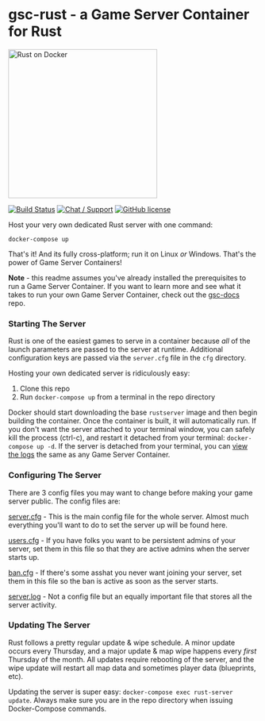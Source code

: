 # gsc-rust - a Game Server Container for Rust
<a href="www.egee.io"><img src="https://i.imgur.com/Mvjrkqo.png" alt="Rust on Docker" width="300" /></a>

[![Build Status](https://travis-ci.org/egee-irl/gsc-rust.svg?branch=unstable)](https://travis-ci.org/egee-irl/gsc-rust)
[![Chat / Support](https://img.shields.io/badge/Chat%20%2F%20Support-discord-7289DA.svg?style=flat)](https://discord.gg/42PMX5N)
[![GitHub license](https://img.shields.io/badge/license-GPLv3-blue.svg?style=flat)](https://github.com/egee-irl/gsc-rust/blob/stable/LICENSE)

Host your very own dedicated Rust server with one command:

``docker-compose up``

That's it! And its fully cross-platform; run it on Linux *or* Windows. That's the power of Game Server Containers!

**Note** - this readme assumes you've already installed the prerequisites to run a Game Server Container. If you want to learn more and see what it takes to run your own Game Server Container, check out the <a href="https://github.com/egee-irl/gsc-docs">gsc-docs</a> repo.

### Starting The Server

Rust is one of the easiest games to serve in a container because *all* of the launch parameters are passed to the server at runtime. Additional configuration keys are passed via the ``server.cfg`` file in the ``cfg`` directory.

Hosting your own dedicated server is ridiculously easy:

1. Clone this repo
2. Run ``docker-compose up`` from a terminal in the repo directory

Docker should start downloading the base ``rustserver`` image and then begin building the container. Once the container is built, it will automatically run. If you don't want the server attached to your terminal window, you can safely kill the process (ctrl-c), and restart it detached from your terminal: ``docker-compose up -d``. If the server is detached from your terminal, you can <a href="https://github.com/egee-irl/gsc-docs#viewing-logs">view the logs</a> the same as any Game Server Container.

### Configuring The Server

There are 3 config files you may want to change before making your game server public. The config files are:

<a href="https://github.com/egee-irl/gsc-rust/wiki/server.cfg">server.cfg</a> - This is the main config file for the whole server. Almost much everything you'll want to do to set the server up will be found here.

<a href="https://github.com/egee-irl/gsc-rust/wiki/users.cfg">users.cfg</a> - If you have folks you want to be persistent admins of your server, set them in this file so that they are active admins when the server starts up.

<a href="https://github.com/egee-irl/gsc-rust/wiki/bans.cfg">ban.cfg</a> - If there's some asshat you never want joining your server, set them in this file so the ban is active as soon as the server starts.

<a href="https://github.com/egee-irl/gsc-rust/wiki/server.log">server.log</a> - Not a config file but an equally important file that stores all the server activity.

### Updating The Server

Rust follows a pretty regular update & wipe schedule. A minor update occurs every Thursday, and a major update & map wipe happens every _first_ Thursday of the month. All updates require rebooting of the server, and the wipe update will restart all map data and sometimes player data (blueprints, etc).

Updating the server is super easy: ``docker-compose exec rust-server update``. Always make sure you are in the repo directory when issuing Docker-Compose commands.
